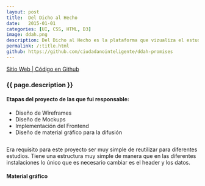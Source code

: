 ```yaml
---
layout: post
title:  Del Dicho al Hecho
date:   2015-01-01
categories: [UI, CSS, HTML, D3]
image: ddah.png
description: Del Dicho al Hecho es la plataforma que vizualiza el estudio de Ciudadano Inteligente que realiza un análisis detallado de las promesas establecidas por el Gobierno y una revisión del estado de cumplimiento legislativo y administrativo de éstas.
permalink: /:title.html
github: https://github.com/ciudadanointeligente/ddah-promises
---
```

<a href="http://deldichoalhecho.cl/" target="_blank"><i class="fa fa-external-link-square" aria-hidden="true"></i> Sitio Web | </a><a href="https://github.com/ciudadanointeligente/ddah-promises"><i class="fa fa-github" aria-hidden="true"></i> Código en Github</a>

<h3>{{ page.description }}</h3>

<h4>Etapas del proyecto de las que fui responsable:</h4>
<ul class="list-unstyled linea">
  <li>Diseño de Wireframes</li>
  <li>Diseño de Mockups</li>
  <li>Implementación del Frontend</li>
  <li>Diseño de material gráfico para la difusión</li>
</ul>

<img alt="" src="{{ site.baseurl }}img/content/ddah/01.png" class="img-responsive">

Era requisito para este proyecto ser muy simple de reutilizar para diferentes estudios. Tiene una estructura muy simple de manera que en las diferentes instalaciones lo único que es necesario cambiar es el header y los datos.

<h4>Material gráfico</h4>
<div class="row">
<div class="col-md-4"><img alt="" src="{{ site.baseurl }}img/content/ddah/d01.png" class=""></div>
<div class="col-md-4"><img alt="" src="{{ site.baseurl }}img/content/ddah/dif02.png" class="img-responsive"></div>
<div class="col-md-4"><img alt="" src="{{ site.baseurl }}img/content/ddah/d03.png" class="img-responsive"></div>
</div>
